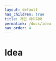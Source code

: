 ```yaml
---
layout: default
has_children: true
title: 개인 아이디어
permalink: /docs/idea
nav_order: 4
---
```


# Idea
